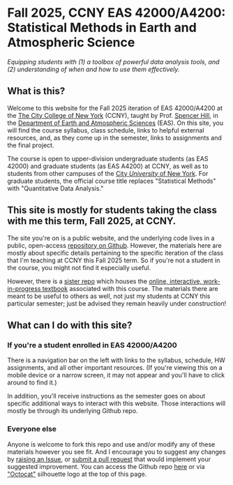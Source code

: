 # Fall 2025, CCNY EAS 42000/A4200: Statistical Methods in Earth and Atmospheric Science

*Equipping students with (1) a toolbox of powerful data analysis tools, and (2) understanding of when and how to use them effectively.*

## What is this?
Welcome to this website for the Fall 2025 iteration of EAS 42000/A4200 at the [The City College of New York](https://www.ccny.cuny.edu/) (CCNY), taught by Prof. [Spencer Hill](https://shill.ccny.cuny.edu/), in the [Department of Earth and Atmospheric Sciences](https://www.ccny.cuny.edu/eas) (EAS).  On this site, you will find the course syllabus, class schedule, links to helpful external resources, and, as they come up in the semester, links to assignments and the final project.

The course is open to upper-division undergraduate students (as EAS 42000) and graduate students (as EAS A4200) at CCNY, as well as to students from other campuses of the [City *University* of New York](https://www.cuny.edu/).  For graduate students, the official course title replaces "Statistical Methods" with "Quantitative Data Analysis."

## This site is mostly for students taking the class with me this term, Fall 2025, at CCNY.
The site you're on is a public website, and the underlying code lives in a public, open-access [repository on Github](https://github.com/spencerahill/25f-stat-methods-course).  However, the materials here are mostly about specific details pertaining to the specific iteration of the class that I'm teaching at CCNY this Fall 2025 term.  So if you're not a student in the course, you might not find it especially useful. 

However, there is a [sister repo](https://github.com/spencerahill/stat-methods-book) which houses the [online, interactive, work-in-progress textbook](https://spencerahill.github.io/stat-methods-book/home.html) associated with this course.  The materials there are meant to be useful to others as well, not just my students at CCNY this particular semester; just be advised they remain heavily under construction!

## What can I do with this site?
### If you're a student enrolled in EAS 42000/A4200
There is a navigation bar on the left with links to the syllabus, schedule, HW assignments, and all other important resources.  (If you're viewing this on a mobile device or a narrow screen, it may not appear and you'll have to click around to find it.)

In addition, you'll receive instructions as the semester goes on about specific additional ways to interact with this website.  Those interactions will mostly be through its underlying Github repo.

### Everyone else
Anyone is welcome to fork this repo and use and/or modify any of these materials however you see fit.  And I encourage you to suggest any changes by [raising an Issue](https://github.com/spencerahill/25f-stat-methods-course/issues), or [submit a pull request](https://github.com/spencerahill/25f-stat-methods-course/pulls) that would implement your suggested improvement.  You can access the Github repo [here](https://github.com/spencerahill/25f-stat-methods-course) or via ["Octocat"](https://octodex.github.com/original/) silhouette logo at the top of this page.
